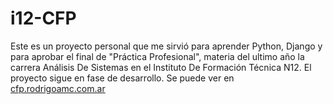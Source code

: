 # i12-CFP
Este es un proyecto personal que me sirvió para aprender Python, Django y para aprobar
el final de "Práctica Profesional", materia del ultimo año la carrera
Análisis De Sistemas en el Instituto De Formación Técnica N12.
El proyecto sigue en fase de desarrollo.
Se puede ver en [cfp.rodrigoamc.com.ar](https://cfp.rodrigoamc.com.ar)
